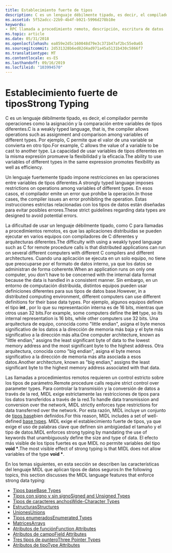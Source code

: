 ```yaml
---
title: Establecimiento fuerte de tipos
description: C es un lenguaje débilmente tipado, es decir, el compilador permite operaciones como la asignación y la comparación entre variables de tipos diferentes.
ms.assetid: 5f52adcc-22b9-4b4f-b921-5996d278b10e
keywords:
- RPC llamada a procedimiento remoto, descripción, escritura de datos
ms.topic: article
ms.date: 05/31/2018
ms.openlocfilehash: ea859e2d5c160048d79e3c371b47af2bc55e0a65
ms.sourcegitcommit: 2d531328b6ed82d4ad971a45a5131b430c5866f7
ms.translationtype: MT
ms.contentlocale: es-ES
ms.lasthandoff: 09/16/2019
ms.locfileid: "103994570"
---
```

# <a name="strong-typing"></a><span data-ttu-id="0bbe7-104">Establecimiento fuerte de tipos</span><span class="sxs-lookup"><span data-stu-id="0bbe7-104">Strong Typing</span></span>

<span data-ttu-id="0bbe7-105">C es un lenguaje débilmente tipado, es decir, el compilador permite operaciones como la asignación y la comparación entre variables de tipos diferentes.</span><span class="sxs-lookup"><span data-stu-id="0bbe7-105">C is a weakly typed language, that is, the compiler allows operations such as assignment and comparison among variables of different types.</span></span> <span data-ttu-id="0bbe7-106">Por ejemplo, C permite que el valor de una variable se convierta en otro tipo.</span><span class="sxs-lookup"><span data-stu-id="0bbe7-106">For example, C allows the value of a variable to be cast to another type.</span></span> <span data-ttu-id="0bbe7-107">La capacidad de usar variables de tipos diferentes en la misma expresión promueve la flexibilidad y la eficacia.</span><span class="sxs-lookup"><span data-stu-id="0bbe7-107">The ability to use variables of different types in the same expression promotes flexibility as well as efficiency.</span></span>

<span data-ttu-id="0bbe7-108">Un lenguaje fuertemente tipado impone restricciones en las operaciones entre variables de tipos diferentes.</span><span class="sxs-lookup"><span data-stu-id="0bbe7-108">A strongly typed language imposes restrictions on operations among variables of different types.</span></span> <span data-ttu-id="0bbe7-109">En esos casos, el compilador emite un error que prohíbe la operación.</span><span class="sxs-lookup"><span data-stu-id="0bbe7-109">In those cases, the compiler issues an error prohibiting the operation.</span></span> <span data-ttu-id="0bbe7-110">Estas instrucciones estrictas relacionadas con los tipos de datos están diseñadas para evitar posibles errores.</span><span class="sxs-lookup"><span data-stu-id="0bbe7-110">These strict guidelines regarding data types are designed to avoid potential errors.</span></span>

<span data-ttu-id="0bbe7-111">La dificultad de usar un lenguaje débilmente tipado, como C para llamadas a procedimientos remotos, es que las aplicaciones distribuidas se pueden ejecutar en varios equipos con compiladores de C diferentes y arquitecturas diferentes.</span><span class="sxs-lookup"><span data-stu-id="0bbe7-111">The difficulty with using a weakly typed language such as C for remote procedure calls is that distributed applications can run on several different computers with different C compilers and different architectures.</span></span> <span data-ttu-id="0bbe7-112">Cuando una aplicación se ejecuta en un solo equipo, no tiene que preocuparse por el formato de datos interno, ya que los datos se administran de forma coherente.</span><span class="sxs-lookup"><span data-stu-id="0bbe7-112">When an application runs on only one computer, you don't have to be concerned with the internal data format because the data is handled in a consistent manner.</span></span> <span data-ttu-id="0bbe7-113">Sin embargo, en un entorno de computación distribuida, distintos equipos pueden usar definiciones diferentes para sus tipos de datos base.</span><span class="sxs-lookup"><span data-stu-id="0bbe7-113">However, in a distributed computing environment, different computers can use different definitions for their base data types.</span></span> <span data-ttu-id="0bbe7-114">Por ejemplo, algunos equipos definen el tipo **int** , por lo que su representación interna es de 16 bits, mientras que otros usan 32 bits.</span><span class="sxs-lookup"><span data-stu-id="0bbe7-114">For example, some computers define the **int** type, so its internal representation is 16 bits, while other computers use 32 bits.</span></span> <span data-ttu-id="0bbe7-115">Una arquitectura de equipo, conocida como "little endian", asigna el byte menos significativo de los datos a la dirección de memoria más baja y el byte más significativo a la dirección más alta.</span><span class="sxs-lookup"><span data-stu-id="0bbe7-115">One computer architecture, known as "little endian," assigns the least significant byte of data to the lowest memory address and the most significant byte to the highest address.</span></span> <span data-ttu-id="0bbe7-116">Otra arquitectura, conocida como "big endian", asigna el byte menos significativo a la dirección de memoria más alta asociada a esos datos.</span><span class="sxs-lookup"><span data-stu-id="0bbe7-116">Another architecture, known as "big endian," assigns the least significant byte to the highest memory address associated with that data.</span></span>

<span data-ttu-id="0bbe7-117">Las llamadas a procedimientos remotos requieren un control estricto sobre los tipos de parámetro.</span><span class="sxs-lookup"><span data-stu-id="0bbe7-117">Remote procedure calls require strict control over parameter types.</span></span> <span data-ttu-id="0bbe7-118">Para controlar la transmisión y la conversión de datos a través de la red, MIDL exige estrictamente las restricciones de tipos para los datos transferidos a través de la red.</span><span class="sxs-lookup"><span data-stu-id="0bbe7-118">To handle data transmission and conversion over the network, MIDL strictly enforces type restrictions for data transferred over the network.</span></span> <span data-ttu-id="0bbe7-119">Por esta razón, MIDL incluye un conjunto de [tipos base](base-types.md)bien definidos.</span><span class="sxs-lookup"><span data-stu-id="0bbe7-119">For this reason, MIDL includes a set of well-defined [base types](base-types.md).</span></span> <span data-ttu-id="0bbe7-120">MIDL exige el establecimiento fuerte de tipos, ya que exige el uso de palabras clave que definen sin ambigüedad el tamaño y el tipo de datos.</span><span class="sxs-lookup"><span data-stu-id="0bbe7-120">MIDL enforces strong typing by mandating the use of keywords that unambiguously define the size and type of data.</span></span> <span data-ttu-id="0bbe7-121">El efecto más visible de los tipos fuertes es que MIDL no permite variables del tipo **void \***.</span><span class="sxs-lookup"><span data-stu-id="0bbe7-121">The most visible effect of strong typing is that MIDL does not allow variables of the type **void \***.</span></span>

<span data-ttu-id="0bbe7-122">En los temas siguientes, en esta sección se describen las características del lenguaje MIDL que aplican tipos de datos seguros:</span><span class="sxs-lookup"><span data-stu-id="0bbe7-122">In the following topics, this section discusses the MIDL language features that enforce strong data typing:</span></span>

-   [<span data-ttu-id="0bbe7-123">Tipos base</span><span class="sxs-lookup"><span data-stu-id="0bbe7-123">Base Types</span></span>](base-types.md)
-   [<span data-ttu-id="0bbe7-124">Tipos con signo y sin signo</span><span class="sxs-lookup"><span data-stu-id="0bbe7-124">Signed and Unsigned Types</span></span>](signed-and-unsigned-types.md)
-   [<span data-ttu-id="0bbe7-125">Tipos de caracteres anchos</span><span class="sxs-lookup"><span data-stu-id="0bbe7-125">Wide-Character Types</span></span>](wide-character-types.md)
-   [<span data-ttu-id="0bbe7-126">Estructuras</span><span class="sxs-lookup"><span data-stu-id="0bbe7-126">Structures</span></span>](structures.md)
-   [<span data-ttu-id="0bbe7-127">Uniones</span><span class="sxs-lookup"><span data-stu-id="0bbe7-127">Unions</span></span>](unions.md)
-   [<span data-ttu-id="0bbe7-128">Tipos enumerados</span><span class="sxs-lookup"><span data-stu-id="0bbe7-128">Enumerated Types</span></span>](enumerated-types.md)
-   [<span data-ttu-id="0bbe7-129">Matrices</span><span class="sxs-lookup"><span data-stu-id="0bbe7-129">Arrays</span></span>](arrays.md)
-   [<span data-ttu-id="0bbe7-130">Atributos de función</span><span class="sxs-lookup"><span data-stu-id="0bbe7-130">Function Attributes</span></span>](function-attributes.md)
-   [<span data-ttu-id="0bbe7-131">Atributos de campo</span><span class="sxs-lookup"><span data-stu-id="0bbe7-131">Field Attributes</span></span>](field-attributes.md)
-   [<span data-ttu-id="0bbe7-132">Tres tipos de puntero</span><span class="sxs-lookup"><span data-stu-id="0bbe7-132">Three Pointer Types</span></span>](three-pointer-types.md)
-   [<span data-ttu-id="0bbe7-133">Atributos de tipo</span><span class="sxs-lookup"><span data-stu-id="0bbe7-133">Type Attributes</span></span>](type-attributes.md)

 

 




